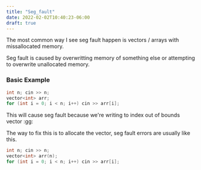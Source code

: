 ```yaml
---
title: "Seg_fault"
date: 2022-02-02T10:40:23-06:00
draft: true
---
```


The most common way I see seg fault happen is vectors / arrays with missallocated memory.

Seg fault is caused by overwritting memory of something else or attempting to overwrite unallocated memory.

### Basic Example
```c++
int n; cin >> n;
vector<int> arr;
for (int i = 0; i < n; i++) cin >> arr[i];
```

This will cause seg fault because we're writing to index out of bounds vector :gg:

The way to fix this is to allocate the vector, seg fault errors are usually like this.

```c++
int n; cin >> n;
vector<int> arr(n);
for (int i = 0; i < n; i++) cin >> arr[i];
```
